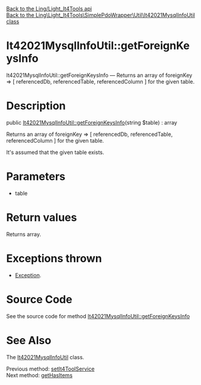 [Back to the Ling/Light_It4Tools api](https://github.com/lingtalfi/Light_It4Tools/blob/master/doc/api/Ling/Light_It4Tools.md)<br>
[Back to the Ling\Light_It4Tools\SimplePdoWrapper\Util\It42021MysqlInfoUtil class](https://github.com/lingtalfi/Light_It4Tools/blob/master/doc/api/Ling/Light_It4Tools/SimplePdoWrapper/Util/It42021MysqlInfoUtil.md)


It42021MysqlInfoUtil::getForeignKeysInfo
================



It42021MysqlInfoUtil::getForeignKeysInfo — Returns an array of  foreignKey => [ referencedDb, referencedTable, referencedColumn ] for the given table.




Description
================


public [It42021MysqlInfoUtil::getForeignKeysInfo](https://github.com/lingtalfi/Light_It4Tools/blob/master/doc/api/Ling/Light_It4Tools/SimplePdoWrapper/Util/It42021MysqlInfoUtil/getForeignKeysInfo.md)(string $table) : array




Returns an array of  foreignKey => [ referencedDb, referencedTable, referencedColumn ] for the given table.

It's assumed that the given table exists.




Parameters
================


- table

    


Return values
================

Returns array.


Exceptions thrown
================

- [Exception](http://php.net/manual/en/class.exception.php).&nbsp;







Source Code
===========
See the source code for method [It42021MysqlInfoUtil::getForeignKeysInfo](https://github.com/lingtalfi/Light_It4Tools/blob/master/SimplePdoWrapper/Util/It42021MysqlInfoUtil.php#L58-L73)


See Also
================

The [It42021MysqlInfoUtil](https://github.com/lingtalfi/Light_It4Tools/blob/master/doc/api/Ling/Light_It4Tools/SimplePdoWrapper/Util/It42021MysqlInfoUtil.md) class.

Previous method: [setIt4ToolService](https://github.com/lingtalfi/Light_It4Tools/blob/master/doc/api/Ling/Light_It4Tools/SimplePdoWrapper/Util/It42021MysqlInfoUtil/setIt4ToolService.md)<br>Next method: [getHasItems](https://github.com/lingtalfi/Light_It4Tools/blob/master/doc/api/Ling/Light_It4Tools/SimplePdoWrapper/Util/It42021MysqlInfoUtil/getHasItems.md)<br>

